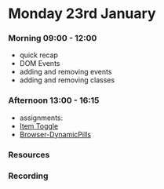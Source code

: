 # Monday 23rd January

### Morning 09:00 - 12:00
 
- quick recap
- DOM Events
- adding and removing events
- adding and removing classes

### Afternoon 13:00 - 16:15

- assignments:
- [Item Toggle](https://classroom.github.com/a/d4316DdZ)
- [Browser-DynamicPills](https://classroom.github.com/a/dL6WY0Vr)

### Resources



### Recording
